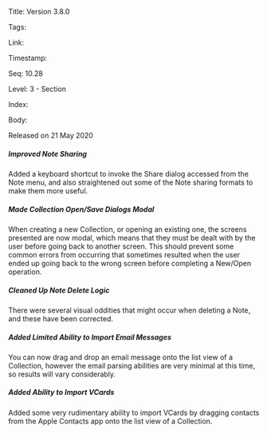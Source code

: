 Title: Version 3.8.0 

Tags:  

Link: 

Timestamp:  

Seq: 10.28 

Level: 3 - Section 

Index:  

Body: 

Released on 21 May 2020
 
##### Improved Note Sharing

Added a keyboard shortcut to invoke the Share dialog accessed from the Note menu, and also straightened out some of the Note sharing formats to make them more useful. 

 
##### Made Collection Open/Save Dialogs Modal

When creating a new Collection, or opening an existing one, the screens presented are now modal, which means that they must be dealt with by the user before going back to another screen. This should prevent some common errors from occurring that sometimes resulted when the user ended up going back to the wrong screen before completing a New/Open operation. 

 
##### Cleaned Up Note Delete Logic

There were several visual oddities that might occur when deleting a Note, and these have been corrected. 

 
##### Added Limited Ability to Import Email Messages

You can now drag and drop an email message onto the list view of a Collection, however the email parsing abilities are very minimal at this time, so results will vary considerably. 

 
##### Added Ability to Import VCards

Added some very rudimentary ability to import VCards by dragging contacts from the Apple Contacts app onto the list view of a Collection. 

